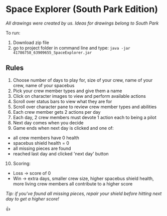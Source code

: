 # Space Explorer (South Park Edition)
*All drawings were created by us. Ideas for drawings belong to South Park*

To run: 
  1. Download zip file
  2. go to project folder in command line and type: `java -jar 41786758_63909655_SpaceExplorer.jar`

## Rules
1. Choose number of days to play for, size of your crew, name of your crew, name of your spacebus
2. Pick your crew member types and give them a name
3. Click on character images to view and perform available actions
4. Scroll over status bars to view what they are for
5. Scroll over character pane to review crew member types and abilities
6. Each crew member gets 2 actions per day
7. Each day, 2 crew members must devote 1 action each to being a pilot
8. Next day comes when you decide
9. Game ends when next day is clicked and one of:
- all crew members have 0 health
- spacebus shield health = 0
- all missing pieces are found
- reached last day and clicked 'next day' button
10. Scoring:
- Loss -> score of 0
- Win -> extra days, smaller crew size, higher spacebus shield health, more living crew members all contribute to a higher score

*Tip: if you've found all missing pieces, repair your shield before hitting next day to get a higher score!*

:+1:
